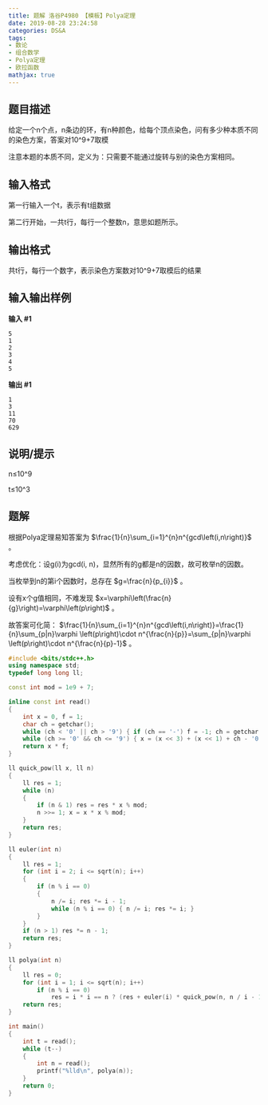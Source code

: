 ```yaml
---
title: 题解 洛谷P4980 【模板】Polya定理
date: 2019-08-28 23:24:58
categories: DS&A
tags:
- 数论
- 组合数学
- Polya定理
- 欧拉函数
mathjax: true
---
```


## 题目描述

给定一个n个点，n条边的环，有n种颜色，给每个顶点染色，问有多少种本质不同的染色方案，答案对10^9+7取模

注意本题的本质不同，定义为：只需要不能通过旋转与别的染色方案相同。

## 输入格式

第一行输入一个t，表示有t组数据

第二行开始，一共t行，每行一个整数n，意思如题所示。

## 输出格式

共t行，每行一个数字，表示染色方案数对10^9+7取模后的结果

## 输入输出样例

**输入 #1**

```
5
1 
2 
3 
4 
5 
```

**输出 #1**

```
1
3
11
70
629
```

## 说明/提示

n≤10^9

t≤10^3

## 题解

根据Polya定理易知答案为 $\frac{1}{n}\sum_{i=1}^{n}n^{gcd\left(i,n\right)}$ 。

考虑优化：设g(i)为gcd(i, n)，显然所有的g都是n的因数，故可枚举n的因数。

当枚举到n的第i个因数时，总存在 $g=\frac{n}{p_{i}}$ 。

设有x个g值相同，不难发现 $x=\varphi\left(\frac{n}{g}\right)=\varphi\left(p\right)$ 。

故答案可化简： $\frac{1}{n}\sum_{i=1}^{n}n^{gcd\left(i,n\right)}=\frac{1}{n}\sum_{p|n}\varphi \left(p\right)\cdot n^{\frac{n}{p}}=\sum_{p|n}\varphi \left(p\right)\cdot n^{\frac{n}{p}-1}$ 。

```cpp
#include <bits/stdc++.h>
using namespace std;
typedef long long ll;

const int mod = 1e9 + 7;

inline const int read()
{
    int x = 0, f = 1;
    char ch = getchar();
    while (ch < '0' || ch > '9') { if (ch == '-') f = -1; ch = getchar(); }
    while (ch >= '0' && ch <= '9') { x = (x << 3) + (x << 1) + ch - '0'; ch = getchar(); }
    return x * f;
}

ll quick_pow(ll x, ll n)
{
    ll res = 1;
    while (n)
    {
        if (n & 1) res = res * x % mod;
        n >>= 1; x = x * x % mod;
    }
    return res;
}

ll euler(int n)
{
    ll res = 1;
    for (int i = 2; i <= sqrt(n); i++)
    {
        if (n % i == 0)
        {
            n /= i; res *= i - 1;
            while (n % i == 0) { n /= i; res *= i; }
        }
    }
    if (n > 1) res *= n - 1;
    return res;
}

ll polya(int n)
{
    ll res = 0;
    for (int i = 1; i <= sqrt(n); i++)
        if (n % i == 0)
            res = i * i == n ? (res + euler(i) * quick_pow(n, n / i - 1)) % mod : (res + euler(i) * quick_pow(n, n / i - 1) + euler(n / i) * quick_pow(n, i - 1)) % mod;
    return res;
}

int main()
{
    int t = read();
    while (t--)
    {
        int n = read();
        printf("%lld\n", polya(n));
    }
    return 0;
}
```